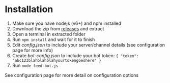 # Installation

1. Make sure you have nodejs (v6+) and npm installed
2. Download the zip from [releases](https://github.com/benji7425/discord-feed-bot/releases) and extract
3. Open a terminal in extracted folder
4. Run `npm install` and wait for it to finish
5. Edit *config.json* to include your server/channel details (see configuration page for more info)
6. Create *bot-config.json* to include your bot token: 
`{
	"token": "abc123blahblahblahyourtokengoeshere"
}`
7. Run `node feed-bot.js`

See configuration page for more detail on configuration options
